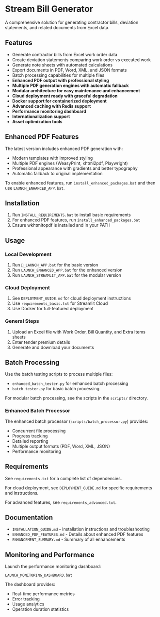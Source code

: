 # Stream Bill Generator

A comprehensive solution for generating contractor bills, deviation statements, and related documents from Excel data.

## Features

- Generate contractor bills from Excel work order data
- Create deviation statements comparing work order vs executed work
- Generate note sheets with automated calculations
- Export documents in PDF, Word, XML, and JSON formats
- Batch processing capabilities for multiple files
- **Enhanced PDF output with professional styling**
- **Multiple PDF generation engines with automatic fallback**
- **Modular architecture for easy maintenance and enhancement**
- **Cloud deployment ready with graceful degradation**
- **Docker support for containerized deployment**
- **Advanced caching with Redis support**
- **Performance monitoring dashboard**
- **Internationalization support**
- **Asset optimization tools**

## Enhanced PDF Features

The latest version includes enhanced PDF generation with:
- Modern templates with improved styling
- Multiple PDF engines (WeasyPrint, xhtml2pdf, Playwright)
- Professional appearance with gradients and better typography
- Automatic fallback to original implementation

To enable enhanced features, run `install_enhanced_packages.bat` and then use `LAUNCH_ENHANCED_APP.bat`.

## Installation

1. Run `INSTALL_REQUIREMENTS.bat` to install basic requirements
2. For enhanced PDF features, run `install_enhanced_packages.bat`
3. Ensure wkhtmltopdf is installed and in your PATH

## Usage

### Local Development
1. Run `🚀_LAUNCH_APP.bat` for the basic version
2. Run `LAUNCH_ENHANCED_APP.bat` for the enhanced version
3. Run `LAUNCH_STREAMLIT_APP.bat` for the modular version

### Cloud Deployment
1. See `DEPLOYMENT_GUIDE.md` for cloud deployment instructions
2. Use `requirements_basic.txt` for Streamlit Cloud
3. Use Docker for full-featured deployment

### General Steps
1. Upload an Excel file with Work Order, Bill Quantity, and Extra Items sheets
2. Enter tender premium details
3. Generate and download your documents

## Batch Processing

Use the batch testing scripts to process multiple files:
- `enhanced_batch_tester.py` for enhanced batch processing
- `batch_tester.py` for basic batch processing

For modular batch processing, see the scripts in the `scripts/` directory.

### Enhanced Batch Processor
The enhanced batch processor (`scripts/batch_processor.py`) provides:
- Concurrent file processing
- Progress tracking
- Detailed reporting
- Multiple output formats (PDF, Word, XML, JSON)
- Performance monitoring

## Requirements

See `requirements.txt` for a complete list of dependencies.

For cloud deployment, see `DEPLOYMENT_GUIDE.md` for specific requirements and instructions.

For advanced features, see `requirements_advanced.txt`.

## Documentation

- `INSTALLATION_GUIDE.md` - Installation instructions and troubleshooting
- `ENHANCED_PDF_FEATURES.md` - Details about enhanced PDF features
- `ENHANCEMENT_SUMMARY.md` - Summary of all enhancements

## Monitoring and Performance

Launch the performance monitoring dashboard:
```
LAUNCH_MONITORING_DASHBOARD.bat
```

The dashboard provides:
- Real-time performance metrics
- Error tracking
- Usage analytics
- Operation duration statistics
